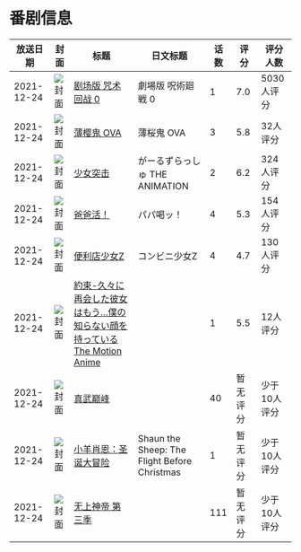 # 番剧信息

|放送日期|封面|标题|日文标题|话数|评分|评分人数|
|---|---|---|---|---|---|---|
|2021-12-24|![封面](https://lain.bgm.tv/pic/cover/c/14/be/331559_Cib1m.jpg)|[剧场版 咒术回战 0](https://bangumi.tv/subject/331559)|劇場版 呪術廻戦 0|1|7.0|5030人评分|
|2021-12-24|![封面](https://lain.bgm.tv/pic/cover/c/96/7c/349519_QqrtW.jpg)|[薄樱鬼 OVA](https://bangumi.tv/subject/349519)|薄桜鬼 OVA|3|5.8|32人评分|
|2021-12-24|![封面](https://bangumi.tv/img/no_icon_subject.png)|[少女突击](https://bangumi.tv/subject/351898)|がーるずらっしゅ THE ANIMATION|2|6.2|324人评分|
|2021-12-24|![封面](https://bangumi.tv/img/no_icon_subject.png)|[爸爸活！](https://bangumi.tv/subject/354288)|パパ喝ッ！|4|5.3|154人评分|
|2021-12-24|![封面](https://bangumi.tv/img/no_icon_subject.png)|[便利店少女Z](https://bangumi.tv/subject/354745)|コンビニ少女Z|4|4.7|130人评分|
|2021-12-24|![封面](https://bangumi.tv/img/no_icon_subject.png)|[約束-久々に再会した彼女はもう…僕の知らない顔を持っている The Motion Anime](https://bangumi.tv/subject/363253)||1|5.5|12人评分|
|2021-12-24|![封面](https://lain.bgm.tv/pic/cover/c/d8/fe/364856_peZlM.jpg)|[真武巅峰](https://bangumi.tv/subject/364856)||40|暂无评分|少于10人评分|
|2021-12-24|![封面](https://lain.bgm.tv/pic/cover/c/43/01/435489_TftbV.jpg)|[小羊肖恩：圣诞大冒险](https://bangumi.tv/subject/435489)|Shaun the Sheep: The Flight Before Christmas|1|暂无评分|少于10人评分|
|2021-12-24|![封面](https://lain.bgm.tv/pic/cover/c/65/2a/466773_RAwbk.jpg)|[无上神帝 第三季](https://bangumi.tv/subject/466773)||111|暂无评分|少于10人评分|
